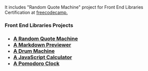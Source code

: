 It includes "Random Quote Machine" project for Front End Libraries Certification at <a href="https://www.freecodecamp.org/">freecodecamp.<a/>
  <h3>Front End Libraries Projects<h3/>
  <ul>
    <li><a href="/">A Random Quote Machine<a/>
    <li><a href="/">A Markdown Previewer<a/>
    <li><a href="/">A Drum Machine<a/>
    <li><a href="/">A JavaScript Calculator<a/>
    <li><a href="/">A Pomodoro Clock<a/>
  <ul/>
